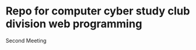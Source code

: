Repo for computer cyber study club division web programming
===========================================================

Second Meeting